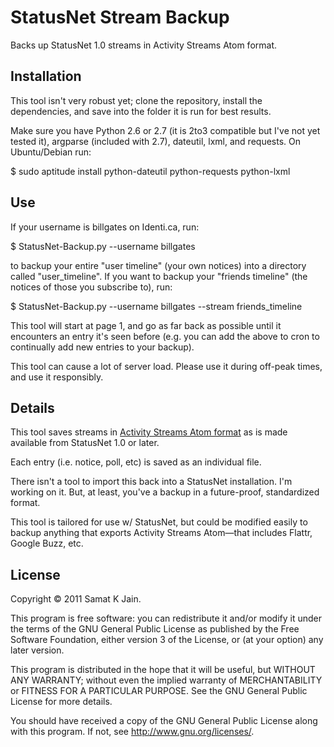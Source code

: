 StatusNet Stream Backup
=======================

Backs up StatusNet 1.0 streams in Activity Streams Atom format.

Installation
------------

This tool isn't very robust yet; clone the repository, install the
dependencies, and save into the folder it is run for best results.

Make sure you have Python 2.6 or 2.7 (it is 2to3 compatible but I've not
yet tested it), argparse (included with 2.7), dateutil, lxml, and requests.
On Ubuntu/Debian run:

 $ sudo aptitude install python-dateutil python-requests python-lxml

Use
---

If your username is billgates on Identi.ca, run:

 $ StatusNet-Backup.py --username billgates

to backup your entire "user timeline" (your own notices) into a directory
called "user_timeline". If you want to backup your "friends timeline"
(the notices of those you subscribe to), run:

 $ StatusNet-Backup.py --username billgates --stream friends_timeline

This tool will start at page 1, and go as far back as possible until it
encounters an entry it's seen before (e.g. you can add the above to cron
to continually add new entries to your backup).

This tool can cause a lot of server load. Please use it during off-peak
times, and use it responsibly.

Details
-------

This tool saves streams in [Activity Streams Atom format][as-atom] as is
made available from StatusNet 1.0 or later.

  [as-atom]: http://activitystrea.ms/specs/atom/1.0/

Each entry (i.e. notice, poll, etc) is saved as an individual file.

There isn't a tool to import this back into a StatusNet installation.
I'm working on it. But, at least, you've a backup in a future-proof,
standardized format.

This tool is tailored for use w/ StatusNet, but could be modified easily
to backup anything that exports Activity Streams Atom—that includes
Flattr, Google Buzz, etc.

License
-------

Copyright © 2011 Samat K Jain.

This program is free software: you can redistribute it and/or modify
it under the terms of the GNU General Public License as published by
the Free Software Foundation, either version 3 of the License, or
(at your option) any later version.

This program is distributed in the hope that it will be useful,
but WITHOUT ANY WARRANTY; without even the implied warranty of
MERCHANTABILITY or FITNESS FOR A PARTICULAR PURPOSE.  See the
GNU General Public License for more details.

You should have received a copy of the GNU General Public License
along with this program.  If not, see <http://www.gnu.org/licenses/>.
